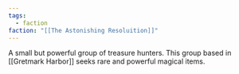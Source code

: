 ```yaml
---
tags:
  - faction
faction: "[[The Astonishing Resoluition]]"
---
```

A small but powerful group of treasure hunters.  This group based in [[Gretmark Harbor]] seeks rare and powerful magical items.